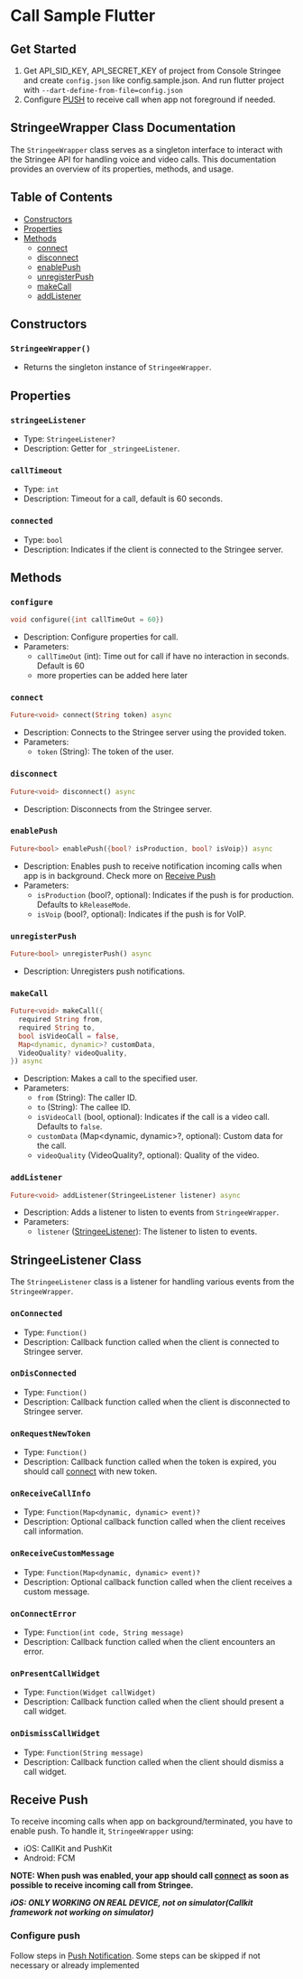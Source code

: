 # Call Sample Flutter

## Get Started

1. Get API_SID_KEY, API_SECRET_KEY of project from Console Stringee and create `config.json` like config.sample.json. And run flutter project with `--dart-define-from-file=config.json`
2. Configure [PUSH](#configure-push) to receive call when app not foreground if needed.

## StringeeWrapper Class Documentation

The `StringeeWrapper` class serves as a singleton interface to interact with the Stringee API for handling voice and video calls. This documentation provides an overview of its properties, methods, and usage.

## Table of Contents

- [Constructors](#constructors)
- [Properties](#properties)
- [Methods](#methods)
  - [connect](#connect)
  - [disconnect](#disconnect)
  - [enablePush](#enablepush)
  - [unregisterPush](#unregisterpush)
  - [makeCall](#makecall)
  - [addListener](#addlistener)

## Constructors

### `StringeeWrapper()`

- Returns the singleton instance of `StringeeWrapper`.

## Properties

### `stringeeListener`

- Type: `StringeeListener?`
- Description: Getter for `_stringeeListener`.

### `callTimeout`

- Type: `int`
- Description: Timeout for a call, default is 60 seconds.

### `connected`

- Type: `bool`
- Description: Indicates if the client is connected to the Stringee server.

## Methods

### `configure`

```dart
void configure({int callTimeOut = 60})
```

- Description: Configure properties for call.
- Parameters:
  - `callTimeOut` (int): Time out for call if have no interaction in seconds. Default is 60
  - more properties can be added here later

### `connect`

```dart
Future<void> connect(String token) async
```

- Description: Connects to the Stringee server using the provided token.
- Parameters:
  - `token` (String): The token of the user.

### `disconnect`

```dart
Future<void> disconnect() async
```

- Description: Disconnects from the Stringee server.

### `enablePush`

```dart
Future<bool> enablePush({bool? isProduction, bool? isVoip}) async
```

- Description: Enables push to receive notification incoming calls when app is in background. Check more on [Receive Push](#receive-push)
- Parameters:
  - `isProduction` (bool?, optional): Indicates if the push is for production. Defaults to `kReleaseMode`.
  - `isVoip` (bool?, optional): Indicates if the push is for VoIP.

### `unregisterPush`

```dart
Future<bool> unregisterPush() async
```

- Description: Unregisters push notifications.

### `makeCall`

```dart
Future<void> makeCall({
  required String from,
  required String to,
  bool isVideoCall = false,
  Map<dynamic, dynamic>? customData,
  VideoQuality? videoQuality,
}) async
```

- Description: Makes a call to the specified user.
- Parameters:
  - `from` (String): The caller ID.
  - `to` (String): The callee ID.
  - `isVideoCall` (bool, optional): Indicates if the call is a video call. Defaults to `false`.
  - `customData` (Map<dynamic, dynamic>?, optional): Custom data for the call.
  - `videoQuality` (VideoQuality?, optional): Quality of the video.

### `addListener`

```dart
Future<void> addListener(StringeeListener listener) async
```

- Description: Adds a listener to listen to events from `StringeeWrapper`.
- Parameters:
  - `listener` ([StringeeListener](#stringeelistener-class)): The listener to listen to events.

## StringeeListener Class

The `StringeeListener` class is a listener for handling various events from the `StringeeWrapper`.

### `onConnected`

- Type: `Function()`
- Description: Callback function called when the client is connected to Stringee server.

### `onDisConnected`

- Type: `Function()`
- Description: Callback function called when the client is disconnected to Stringee server.

### `onRequestNewToken`

- Type: `Function()`
- Description: Callback function called when the token is expired, you should call [connect](#connect) with new token.

### `onReceiveCallInfo`

- Type: `Function(Map<dynamic, dynamic> event)?`
- Description: Optional callback function called when the client receives call information.

### `onReceiveCustomMessage`

- Type: `Function(Map<dynamic, dynamic> event)?`
- Description: Optional callback function called when the client receives a custom message.

### `onConnectError`

- Type: `Function(int code, String message)`
- Description: Callback function called when the client encounters an error.

### `onPresentCallWidget`

- Type: `Function(Widget callWidget)`
- Description: Callback function called when the client should present a call widget.

### `onDismissCallWidget`

- Type: `Function(String message)`
- Description: Callback function called when the client should dismiss a call widget.

## Receive Push

To receive incoming calls when app on background/terminated, you have to enable push. To handle it, `StringeeWrapper` using:

- iOS: CallKit and PushKit
- Android: FCM

**NOTE: When push was enabled, your app should call [connect](#connect) as soon as possible to receive incoming call from Stringee.**

***iOS: ONLY WORKING ON REAL DEVICE, not on simulator(Callkit framework not working on simulator)***

### Configure push

Follow steps in [Push Notification](https://developer.stringee.com/docs/push-notification/flutter). Some steps can be skipped if not necessary or already implemented

<!-- 2. Configure on your project

    - iOS
        - Info.plist

            ```xml
            <key>UIBackgroundModes</key>
            <array>
            <string>voip</string>
            <string>remote-notification</string>
            <string>processing</string> //you can add this if needed
            </array>
            ```

        - Add Capability -> Push Notifications

    - Android -->
